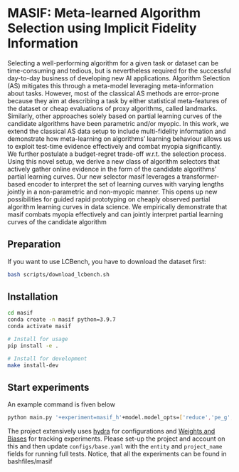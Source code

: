 # MASIF: Meta-learned Algorithm Selection using Implicit Fidelity Information

Selecting a well-performing algorithm for a given task or dataset can be time-consuming and
tedious, but is nevertheless required for the successful day-to-day business of developing new
AI applications. Algorithm Selection (AS) mitigates this through a meta-model leveraging
meta-information about tasks. However, most of the classical AS methods are error-prone
because they aim at describing a task by either statistical meta-features of the dataset
or cheap evaluations of proxy algorithms, called landmarks. Similarly, other approaches
solely based on partial learning curves of the candidate algorithms have been parametric
and/or myopic. In this work, we extend the classical AS data setup to include multi-fidelity
information and demonstrate how meta-learning on algorithms’ learning behaviour allows
us to exploit test-time evidence effectively and combat myopia significantly. We further
postulate a budget-regret trade-off w.r.t. the selection process. Using this novel setup, we
derive a new class of algorithm selectors that actively gather online evidence in the form of
the candidate algorithms’ partial learning curves. Our new selector masif leverages a
transformer-based encoder to interpret the set of learning curves with varying lengths jointly
in a non-parametric and non-myopic manner. This opens up new possibilities for guided
rapid prototyping on cheaply observed partial algorithm learning curves in data science.
We empirically demonstrate that masif combats myopia effectively and can jointly
interpret partial learning curves of the candidate algorithm


## Preparation

If you want to use LCBench, you have to download the dataset first:

```bash
bash scripts/download_lcbench.sh
```

## Installation
```bash
cd masif
conda create -n masif python=3.9.7
conda activate masif

# Install for usage
pip install -e .

# Install for development
make install-dev
```


## Start experiments

An example command is fiven below
```bash
python main.py '+experiment=masif_h'+model.model_opts=['reduce','pe_g','d_meta_guided']
```

The project extensively uses [hydra](https://hydra.cc/docs/intro/) for configurations and [Weights and Biases](https://wandb.ai/site) for tracking experiments. Please set-up the project and account on this and then update ```configs/base.yaml``` with the ```entity``` and ```project_name``` fields for running full tests. 
Notice, that all the experiments can be found in bashfiles/masif